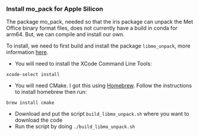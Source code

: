 ### Install mo_pack for Apple Silicon

The package mo_pack, needed so that the iris package can unpack the Met Office binary format files, does not currently have a build in conda for arm64. But, we can compile and install our own.

To install, we need to first build and install the package `libmo_unpack`, more information [here](https://github.com/SciTools/libmo_unpack).

- You will need to install the XCode Command Line Tools:
```
xcode-select install
```
- You will need CMake. I got this using [Homebrew](https://brew.sh/). Follow the instructions to install homebrew then run:
```
brew install cmake
```
- Download and put the script `build_libmo_unpack.sh` where you want to download the code
- Run the script by doing `./build_libmo_unpack.sh`